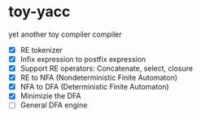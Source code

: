 # toy-yacc
yet another toy compiler compiler

- [x] RE tokenizer
- [x] Infix expression to postfix expression
- [x] Support RE operators: Concatenate, select, closure
- [x] RE to NFA (Nondeterministic Finite Automaton)
- [x] NFA to DFA (Deterministic Finite Automaton)
- [x] Minimizie the DFA
- [ ] General DFA engine
